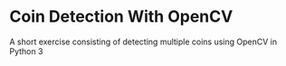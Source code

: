 # Coin Detection With OpenCV

A short exercise consisting of detecting multiple coins using OpenCV in Python 3
